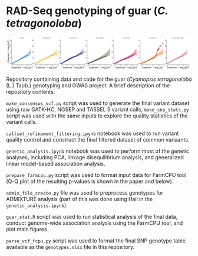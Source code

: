 # RAD-Seq genotyping of guar (*C. tetragonoloba*)

![All quantile-quantile plots](./qq.jpg)

Repository containing data and code for the guar (*Cyamopsis tetragonoloba* (L.) Taub.) genotyping and GWAS project. A brief description of the repository contents:

`make_consensus_vcf.py` script was used to generate the final variant dataset using raw GATK-HC, NGSEP and TASSEL 5 variant calls, `make_snp_stats.py` script was used with the same inputs to explore the quality statistics of the variant calls.

`callset_refinement_filtering.ipynb` notebook was used to run variant quality control and construct the final filtered dataset of common variaants.

`genetic_analysis.ipynb` notebook was used to perform most of the genetic analyses, including PCA, linkage disequilibrium analysis, and generalized linear model-based association analysis.

`prepare_farmcpu.py` script was used to format input data for FarmCPU tool (Q-Q plot of the resulting p-values is shown in the paper and below).

`admix_file_create.py` file was used to preprocess genotypes for ADMIXTURE analysis (part of this was done using Hail in the `genetic_analysis.ipynb`).

`guar_stat.R` script was used to run statistical analysis of the final data, conduct genome-wide association analysis using the FarmCPU tool, and plot main figures

`parse_vcf_fcpu.py` script was used to format the final SNP genotype table available as the `genotypes.xlsx` file in this repository.


